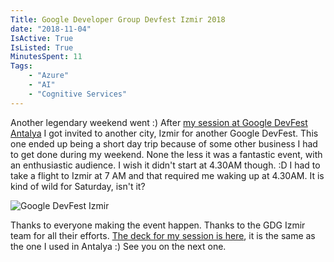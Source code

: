 ```yaml
---
Title: Google Developer Group Devfest Izmir 2018
date: "2018-11-04"
IsActive: True
IsListed: True
MinutesSpent: 11
Tags: 
    - "Azure"
    - "AI"
    - "Cognitive Services"
---
```


Another legendary weekend went :) After [my session at Google DevFest Antalya](https://daron.blog/cognitive-services-google-devfest-antalya) I got invited to another city, Izmir for another Google DevFest. This one ended up being a short day trip because of some other business I had to get done during my weekend. None the less it was a fantastic event, with an enthusiastic audience. I wish it didn't start at 4.30AM though. :D I had to take a flight to Izmir at 7 AM and that required me waking up at 4.30AM. It is kind of wild for Saturday, isn't it? 

![Google DevFest Izmir](/media/Cognitive-Services-Google-DevFest-Izmir/20181103_122100_002.jpg)

Thanks to everyone making the event happen. Thanks to the GDG Izmir team for all their efforts. [The deck for my session is here](http://daron.me/decks), it is the same as the one I used in Antalya :) See you on the next one. 
